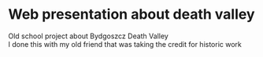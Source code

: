 # Web presentation about death valley  
Old school project about Bydgoszcz Death Valley  
I done this with my old friend that was taking the credit for historic work